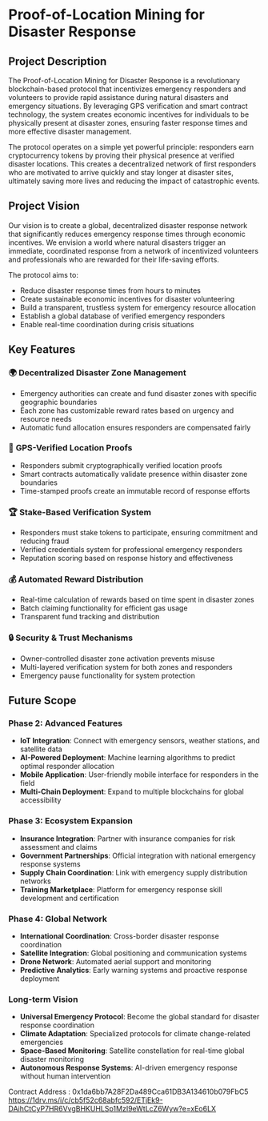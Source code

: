 # Proof-of-Location Mining for Disaster Response

## Project Description

The Proof-of-Location Mining for Disaster Response is a revolutionary blockchain-based protocol that incentivizes emergency responders and volunteers to provide rapid assistance during natural disasters and emergency situations. By leveraging GPS verification and smart contract technology, the system creates economic incentives for individuals to be physically present at disaster zones, ensuring faster response times and more effective disaster management.

The protocol operates on a simple yet powerful principle: responders earn cryptocurrency tokens by proving their physical presence at verified disaster locations. This creates a decentralized network of first responders who are motivated to arrive quickly and stay longer at disaster sites, ultimately saving more lives and reducing the impact of catastrophic events.

## Project Vision

Our vision is to create a global, decentralized disaster response network that significantly reduces emergency response times through economic incentives. We envision a world where natural disasters trigger an immediate, coordinated response from a network of incentivized volunteers and professionals who are rewarded for their life-saving efforts.

The protocol aims to:
- Reduce disaster response times from hours to minutes
- Create sustainable economic incentives for disaster volunteering
- Build a transparent, trustless system for emergency resource allocation
- Establish a global database of verified emergency responders
- Enable real-time coordination during crisis situations

## Key Features

### 🌍 **Decentralized Disaster Zone Management**
- Emergency authorities can create and fund disaster zones with specific geographic boundaries
- Each zone has customizable reward rates based on urgency and resource needs
- Automatic fund allocation ensures responders are compensated fairly

### 📍 **GPS-Verified Location Proofs**
- Responders submit cryptographically verified location proofs
- Smart contracts automatically validate presence within disaster zone boundaries
- Time-stamped proofs create an immutable record of response efforts

### 🏆 **Stake-Based Verification System**
- Responders must stake tokens to participate, ensuring commitment and reducing fraud
- Verified credentials system for professional emergency responders
- Reputation scoring based on response history and effectiveness

### 💰 **Automated Reward Distribution**
- Real-time calculation of rewards based on time spent in disaster zones
- Batch claiming functionality for efficient gas usage
- Transparent fund tracking and distribution

### 🔒 **Security & Trust Mechanisms**
- Owner-controlled disaster zone activation prevents misuse
- Multi-layered verification system for both zones and responders
- Emergency pause functionality for system protection

## Future Scope

### Phase 2: Advanced Features
- **IoT Integration**: Connect with emergency sensors, weather stations, and satellite data
- **AI-Powered Deployment**: Machine learning algorithms to predict optimal responder allocation
- **Mobile Application**: User-friendly mobile interface for responders in the field
- **Multi-Chain Deployment**: Expand to multiple blockchains for global accessibility

### Phase 3: Ecosystem Expansion
- **Insurance Integration**: Partner with insurance companies for risk assessment and claims
- **Government Partnerships**: Official integration with national emergency response systems
- **Supply Chain Coordination**: Link with emergency supply distribution networks
- **Training Marketplace**: Platform for emergency response skill development and certification

### Phase 4: Global Network
- **International Coordination**: Cross-border disaster response coordination
- **Satellite Integration**: Global positioning and communication systems
- **Drone Network**: Automated aerial support and monitoring
- **Predictive Analytics**: Early warning systems and proactive response deployment

### Long-term Vision
- **Universal Emergency Protocol**: Become the global standard for disaster response coordination
- **Climate Adaptation**: Specialized protocols for climate change-related emergencies
- **Space-Based Monitoring**: Satellite constellation for real-time global disaster monitoring
- **Autonomous Response Systems**: AI-driven emergency response without human intervention

Contract Address : 0x1da6bb7A28F2Da489Cca61DB3A134610b079FbC5
https://1drv.ms/i/c/cb5f52c68abfc592/ETjEk9-DAihCtCyP7HR6VvgBHKUHLSp1MzI9eWtLcZ6Wyw?e=xEo6LX


